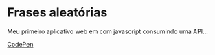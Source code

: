 # Frases aleatórias

Meu primeiro aplicativo web em com javascript consumindo uma API...

[CodePen](https://codepen.io/weslleyg/full/JVrEgg) 